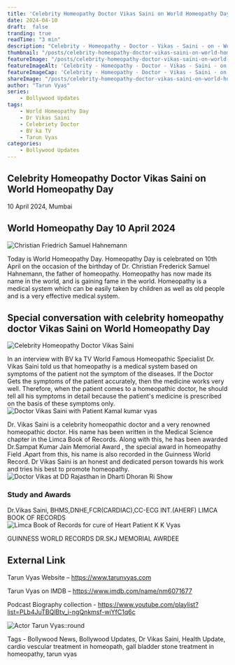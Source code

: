 ```yaml
---
title: 'Celebrity Homeopathy Doctor Vikas Saini on World Homeopathy Day'
date: 2024-04-10
draft:  false   
tranding: true  
readTime: "3 min"
description: "Celebrity - Homeopathy - Doctor - Vikas - Saini - on - World - Homeopathy - Day"
thumbnail: "/posts/celebrity-homeopathy-doctor-vikas-saini-on-world-homeopathy-day/poster1.jpg"
featureImage: "/posts/celebrity-homeopathy-doctor-vikas-saini-on-world-homeopathy-day/poster2.jpg"
featureImageAlt: 'Celebrity - Homeopathy - Doctor - Vikas - Saini - on - World - Homeopathy - Day'
featureImageCap: 'Celebrity - Homeopathy - Doctor - Vikas - Saini - on - World - Homeopathy - Day'
shareImage: "/posts/celebrity-homeopathy-doctor-vikas-saini-on-world-homeopathy-day/poster6.jpg"
author: "Tarun Vyas"
series:
    - Bollywood Updates
tags:
    - World Homeopathy Day    
    - Dr Vikas Saini
    - Celebriety Doctor
    - BV ka TV
    - Tarun Vyas
categories:
    - Bollywood Updates
---
```

## Celebrity Homeopathy Doctor Vikas Saini on World Homeopathy Day 

10 April 2024, Mumbai
## World Homeopathy Day 10 April 2024
![Christian Friedrich Samuel Hahnemann](/posts/celebrity-homeopathy-doctor-vikas-saini-on-world-homeopathy-day/poster1.jpg)

Today is World Homeopathy Day. Homeopathy Day is celebrated on 10th April on the occasion of the birthday of Dr. Christian Frederick Samuel Hahnemann, the father of homeopathy.
Homeopathy has now made its name in the world, and is gaining fame in the world. Homeopathy is a medical system which can be easily taken by children as well as old people and is a very effective medical system.

## Special conversation with celebrity homeopathy doctor Vikas Saini on World Homeopathy Day
![Celebrity Homeopathy Doctor Vikas Saini](/posts/celebrity-homeopathy-doctor-vikas-saini-on-world-homeopathy-day/poster1.jpg)

In an interview with BV ka TV World Famous Homeopathic Specialist Dr. Vikas Saini told us that homeopathy is a medical system based on symptoms of the patient not the symptom of the diseases. If the Doctor Gets the symptoms of the patient accurately, then the medicine works very well. Therefore, when the patient comes to a homeopathic doctor, he should tell all his symptoms in detail because the patient's medicine is prescribed on the basis of these symptoms only.
![Doctor Vikas Saini with Patient Kamal kumar vyas](/posts/celebrity-homeopathy-doctor-vikas-saini-on-world-homeopathy-day/poster3.jpg)

Dr. Vikas Saini is a celebrity homeopathic doctor and a very renowned homeopathic doctor. His name has been written in the Medical Science chapter in the Limca Book of Records. Along with this, he has been awarded Dr.Sampat Kumar Jain Memorial Award , the special award in  homeopathy Field .Apart from this, his name is also recorded in the Guinness World Record.
Dr Vikas Saini is an honest and dedicated person towards his work and tries his best to promote homeopathy.
![Doctor Vikas at DD Rajasthan in Dharti Dhoran Ri Show](/posts/celebrity-homeopathy-doctor-vikas-saini-on-world-homeopathy-day/poster4.jpg)

### Study and Awards 
Dr.Vikas Saini, BHMS,DNHE,FCR(CARDIAC),CC-ECG INT.(AHERF)
LIMCA BOOK OF RECORDS
![Limca Book of Records for cure of Heart Patient K K Vyas](/posts/celebrity-homeopathy-doctor-vikas-saini-on-world-homeopathy-day/poster5.jpg)

GUINNESS WORLD RECORDS 
DR.SKJ MEMORIAL AWRDEE

## External Link
Tarun Vyas Website – https://www.tarunvyas.com

Tarun Vyas on IMDB – https://www.imdb.com/name/nm6071677

Podcast Biography collection - https://www.youtube.com/playlist?list=PLb4JuTBQlBtv_i-ngQnkmsf-wiYfC1q6c

![Actor Tarun Vyas::round](/images/profile.png)

Tags - Bollywood News, Bollywood Updates, Dr Vikas Saini, Health Update,  cardio vescular treatment in homeopath, gall bladder stone treatment in homeopathy, tarun vyas






